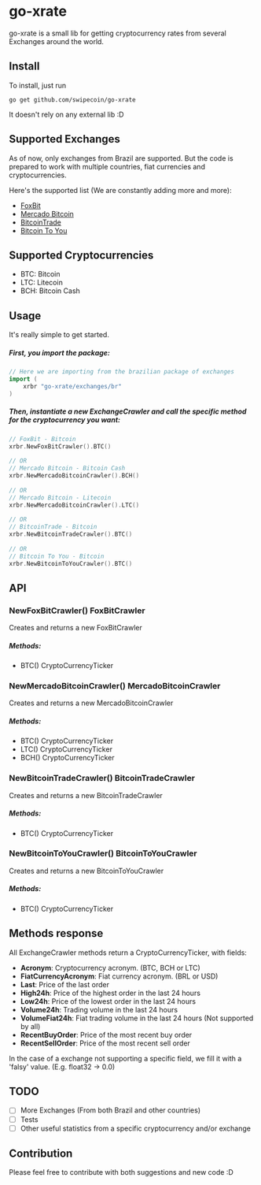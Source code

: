# go-xrate

go-xrate is a small lib for getting cryptocurrency rates from several Exchanges around the world.

## Install

To install, just run 

`go get github.com/swipecoin/go-xrate`

It doesn't rely on any external lib :D
  
## Supported Exchanges

As of now, only exchanges from Brazil are supported. But the code is prepared to work with multiple countries, fiat currencies and cryptocurrencies. 

Here's the supported list (We are constantly adding more and more):
- [FoxBit](https://foxbit.exchange)
- [Mercado Bitcoin](https://mercadobitcoin.com.br) 
- [BitcoinTrade](https://bitcointrade.com.br)
- [Bitcoin To You](https://bitcointoyou.com)

## Supported Cryptocurrencies

- BTC: Bitcoin
- LTC: Litecoin
- BCH: Bitcoin Cash

## Usage
It's really simple to get started.

##### First, you import the package:
```go
// Here we are importing from the brazilian package of exchanges
import (
    xrbr "go-xrate/exchanges/br"
)
```

##### Then, instantiate a new ExchangeCrawler and call the specific method for the cryptocurrency you want:
```go
// FoxBit - Bitcoin
xrbr.NewFoxBitCrawler().BTC()
  
// OR 
// Mercado Bitcoin - Bitcoin Cash
xrbr.NewMercadoBitcoinCrawler().BCH()
 
// OR 
// Mercado Bitcoin - Litecoin
xrbr.NewMercadoBitcoinCrawler().LTC()
 
// OR 
// BitcoinTrade - Bitcoin
xrbr.NewBitcoinTradeCrawler().BTC()
 
// OR 
// Bitcoin To You - Bitcoin
xrbr.NewBitcoinToYouCrawler().BTC()
```

## API
### NewFoxBitCrawler() FoxBitCrawler
Creates and returns a new FoxBitCrawler

##### Methods:
- BTC() CryptoCurrencyTicker

### NewMercadoBitcoinCrawler() MercadoBitcoinCrawler
Creates and returns a new MercadoBitcoinCrawler

##### Methods:
- BTC() CryptoCurrencyTicker
- LTC() CryptoCurrencyTicker
- BCH() CryptoCurrencyTicker

### NewBitcoinTradeCrawler() BitcoinTradeCrawler
Creates and returns a new BitcoinTradeCrawler

##### Methods:
- BTC() CryptoCurrencyTicker

### NewBitcoinToYouCrawler() BitcoinToYouCrawler
Creates and returns a new BitcoinToYouCrawler

##### Methods:
- BTC() CryptoCurrencyTicker

## Methods response
All ExchangeCrawler methods return a CryptoCurrencyTicker, with fields:
- **Acronym**: Cryptocurrency acronym. (BTC, BCH or LTC)
- **FiatCurrencyAcronym**: Fiat currency acronym. (BRL or USD)
- **Last**: Price of the last order
- **High24h**: Price of the highest order in the last 24 hours
- **Low24h**: Price of the lowest order in the last 24 hours
- **Volume24h**: Trading volume in the last 24 hours
- **VolumeFiat24h**: Fiat trading volume in the last 24 hours (Not supported by all)
- **RecentBuyOrder**: Price of the most recent buy order
- **RecentSellOrder**: Price of the most recent sell order

In the case of a exchange not supporting a specific field, we fill it with a 'falsy' value. (E.g. float32 -> 0.0)

## TODO
- [ ] More Exchanges (From both Brazil and other countries)
- [ ] Tests
- [ ] Other useful statistics from a specific cryptocurrency and/or exchange

## Contribution
Please feel free to contribute with both suggestions and new code :D